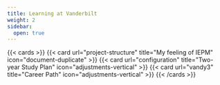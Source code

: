 ```yaml
---
title: Learning at Vanderbilt
weight: 2
sidebar:
  open: true
---
```


{{< cards >}}
  {{< card url="project-structure" title="My feeling of IEPM" icon="document-duplicate" >}}
  {{< card url="configuration" title="Two-year Study Plan" icon="adjustments-vertical" >}}
  {{< card url="vandy3" title="Career Path" icon="adjustments-vertical" >}}
{{< /cards >}}
